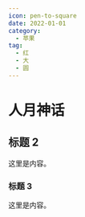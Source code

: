 ```yaml
---
icon: pen-to-square
date: 2022-01-01
category:
  - 苹果
tag:
  - 红
  - 大
  - 圆
---
```


# 人月神话

## 标题 2

这里是内容。

### 标题 3

这里是内容。
